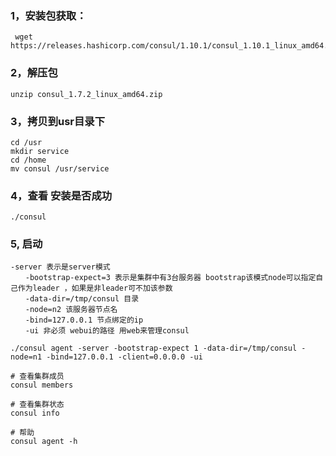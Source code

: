 ### 1，安装包获取：

```
 wget https://releases.hashicorp.com/consul/1.10.1/consul_1.10.1_linux_amd64.zip
```

### 2，解压包

```
unzip consul_1.7.2_linux_amd64.zip
```

### 3，拷贝到usr目录下

```
cd /usr
mkdir service
cd /home
mv consul /usr/service
```

### 4，查看 安装是否成功

```
./consul
```

### 5,  启动

```
-server 表示是server模式
　　-bootstrap-expect=3 表示是集群中有3台服务器 bootstrap该模式node可以指定自己作为leader ，如果是非leader可不加该参数
　　-data-dir=/tmp/consul 目录
　　-node=n2 该服务器节点名
　　-bind=127.0.0.1 节点绑定的ip
　　-ui 非必须 webui的路径 用web来管理consul
```

```
./consul agent -server -bootstrap-expect 1 -data-dir=/tmp/consul -node=n1 -bind=127.0.0.1 -client=0.0.0.0 -ui
```

```
# 查看集群成员
consul members

# 查看集群状态
consul info

# 帮助
consul agent -h
```

